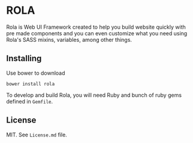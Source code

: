 # ROLA

Rola is Web UI Framework created to help you build website quickly with pre made
components and you can even customize what you need using Rola's SASS mixins,
variables, among other things.

## Installing

Use bower to download

`bower install rola`

To develop and build Rola, you will need Ruby and bunch of ruby gems defined
in `Gemfile`.

## License

MIT. See `License.md` file.
